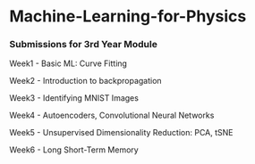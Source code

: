 # Machine-Learning-for-Physics
### Submissions for 3rd Year Module

Week1 - Basic ML: Curve Fitting

Week2 - Introduction to backpropagation

Week3 - Identifying MNIST Images

Week4 - Autoencoders, Convolutional Neural Networks

Week5 - Unsupervised Dimensionality Reduction: PCA, tSNE

Week6 - Long Short-Term Memory
